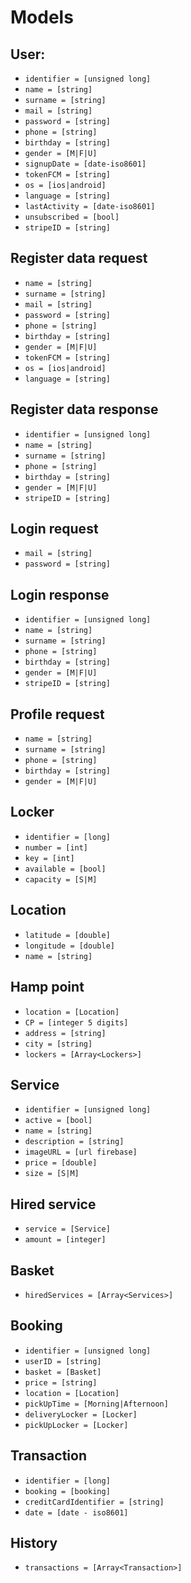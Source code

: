 # Models

## User:
  - `identifier = [unsigned long]`
  - `name = [string]`
  - `surname = [string]`
  - `mail = [string]`
  - `password = [string]`
  - `phone = [string]`
  - `birthday = [string]`
  - `gender = [M|F|U]`
  - `signupDate = [date-iso8601]`
  - `tokenFCM = [string]`
  - `os = [ios|android]`
  - `language = [string]`
  - `lastActivity = [date-iso8601]`
  - `unsubscribed = [bool]`
  - `stripeID = [string]`
  
## Register data request
  - `name = [string]`
  - `surname = [string]`
  - `mail = [string]`
  - `password = [string]`
  - `phone = [string]`
  - `birthday = [string]`
  - `gender = [M|F|U]`
  - `tokenFCM = [string]`
  - `os = [ios|android]`
  - `language = [string]`
  
## Register data response
  - `identifier = [unsigned long]`
  - `name = [string]`
  - `surname = [string]`
  - `phone = [string]`
  - `birthday = [string]`
  - `gender = [M|F|U]`
  - `stripeID = [string]`
 
 ## Login request
  - `mail = [string]`
  - `password = [string]`
  
## Login response
  - `identifier = [unsigned long]`
  - `name = [string]`
  - `surname = [string]`
  - `phone = [string]`
  - `birthday = [string]`
  - `gender = [M|F|U]`
  - `stripeID = [string]`
  
## Profile request
  - `name = [string]`
  - `surname = [string]`
  - `phone = [string]`
  - `birthday = [string]`
  - `gender = [M|F|U]`

## Locker
  - `identifier = [long]`
  - `number = [int]`
  - `key = [int]`
  - `available = [bool]`
  - `capacity = [S|M]`
  
## Location
  - `latitude = [double]`
  - `longitude = [double]`
  - `name = [string]`

## Hamp point
  - `location = [Location]`
  - `CP = [integer 5 digits]`
  - `address = [string]`
  - `city = [string]`
  - `lockers = [Array<Lockers>]`
  
## Service
  - `identifier = [unsigned long]`
  - `active = [bool]`
  - `name = [string]`
  - `description = [string]`
  - `imageURL = [url firebase]`
  - `price = [double]`
  - `size = [S|M]`
  
  
## Hired service
  - `service = [Service]`
  - `amount = [integer]`
  
## Basket 
  - `hiredServices = [Array<Services>]`
  
## Booking
  - `identifier = [unsigned long]`
  - `userID = [string]`
  - `basket = [Basket]`
  - `price = [string]`
  - `location = [Location]`
  - `pickUpTime = [Morning|Afternoon]`
  - `deliveryLocker = [Locker]`
  - `pickUpLocker = [Locker]`

## Transaction
  - `identifier = [long]`
  - `booking = [booking]`
  - `creditCardIdentifier = [string]`
  - `date = [date - iso8601]`
  
## History
  - `transactions = [Array<Transaction>]`
  
